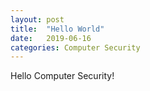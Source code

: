 ```yaml
---
layout: post
title:  "Hello World"
date:   2019-06-16
categories: Computer Security
---
```

Hello Computer Security!

